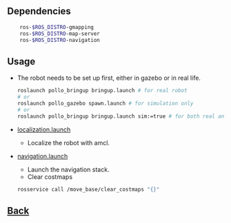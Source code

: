 ## Dependencies
```bash
    ros-$ROS_DISTRO-gmapping 
    ros-$ROS_DISTRO-map-server 
    ros-$ROS_DISTRO-navigation 
```

## Usage
- The robot needs to be set up first, either in gazebo or in real life.
    ```bash
    roslaunch pollo_bringup bringup.launch # for real robot
    # or 
    roslaunch pollo_gazebo spawn.launch # for simulation only
    # or
    roslaunch pollo_bringup bringup.launch sim:=true # for both real and simulation
    ```

- [localization.launch](./launch/localization.launch)
    - Localize the robot with amcl.

- [navigation.launch](./launch/navigation.launch)
    - Launch the navigation stack.
    - Clear costmaps
    ```bash
    rosservice call /move_base/clear_costmaps "{}"
    ```

## [Back](../README.md#usage)